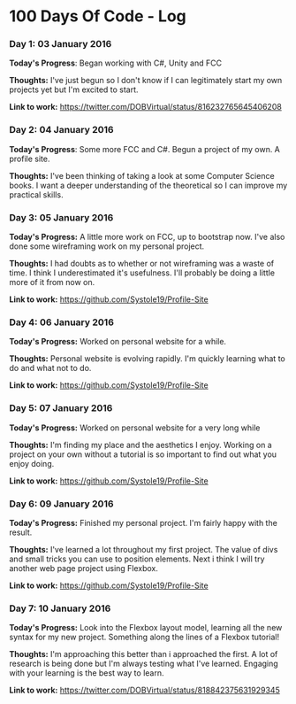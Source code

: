 # 100 Days Of Code - Log

### Day 1: 03 January 2016

**Today's Progress**: Began working with C#, Unity and FCC

**Thoughts:** I've just begun so I don't know if I can legitimately start my own projects yet but I'm excited to start.

**Link to work:** https://twitter.com/DOBVirtual/status/816232765645406208

### Day 2: 04 January 2016

**Today's Progress**: Some more FCC and C#. Begun a project of my own. A profile site.

**Thoughts:** I've been thinking of taking a look at some Computer Science books. I want a deeper understanding of the theoretical so I can improve my practical skills.

### Day 3: 05 January 2016

**Today's Progress:** A little more work on FCC, up to bootstrap now. I've also done some wireframing work on my personal project. 

**Thoughts:** I had doubts as to whether or not wireframing was a waste of time. I think I underestimated it's usefulness. I'll probably be doing a little more of it from now on.

**Link to work:** https://github.com/Systole19/Profile-Site

### Day 4: 06 January 2016

**Today's Progress:** Worked on personal website for a while.

**Thoughts:** Personal website is evolving rapidly. I'm quickly learning what to do and what not to do.

**Link to work:** https://github.com/Systole19/Profile-Site

### Day 5: 07 January 2016

**Today's Progress:** Worked on personal website for a very long while

**Thoughts:** I'm finding my place and the aesthetics I enjoy. Working on a project on your own without a tutorial is so important to find out what you enjoy doing.

**Link to work:** https://github.com/Systole19/Profile-Site

### Day 6: 09 January 2016

**Today's Progress:** Finished my personal project. I'm fairly happy with the result.

**Thoughts:** I've learned a lot throughout my first project. The value of divs and small tricks you can use to position elements. Next i think I will try another web page project using Flexbox.

**Link to work:** https://github.com/Systole19/Profile-Site

### Day 7: 10 January 2016

**Today's Progress:** Look into the Flexbox layout model, learning all the new syntax for my new project. Something along the lines of a Flexbox tutorial!

**Thoughts:** I'm approaching this better than i approached the first. A lot of research is being done but I'm always testing what I've learned. Engaging with your learning is the best way to learn.

**Link to work:** https://twitter.com/DOBVirtual/status/818842375631929345
